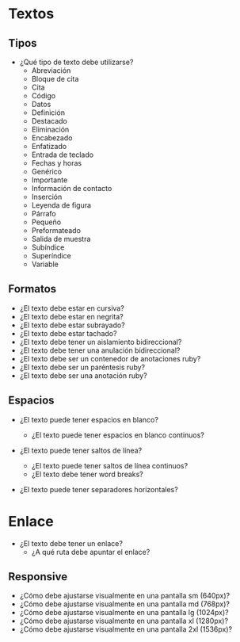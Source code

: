 # Textos

## Tipos

- ¿Qué tipo de texto debe utilizarse?
    - Abreviación <!-- abbr -->
    - Bloque de cita <!-- blockquote -->
    - Cita <!-- cite -->
    - Código <!-- code -->
    - Datos <!-- data -->
    - Definición <!-- dfn -->
    - Destacado <!-- mark -->
    - Eliminación <!-- del -->
    - Encabezado <!-- h1, h2, h3, h4, h5, h6 -->
    - Enfatizado <!-- em -->
    - Entrada de teclado <!-- kbd -->
    - Fechas y horas <!-- time -->
    - Genérico <!-- span -->
    - Importante <!-- strong -->
    - Información de contacto <!-- address -->
    - Inserción <!-- ins -->
    - Leyenda de figura <!-- figcaption -->
    - Párrafo <!-- p -->
    - Pequeño <!-- small -->
    - Preformateado <!-- pre -->
    - Salida de muestra <!-- samp -->
    - Subíndice <!-- sub -->
    - Superíndice <!-- sup -->
    - Variable <!-- var -->

## Formatos

- ¿El texto debe estar en cursiva? <!-- i -->
- ¿El texto debe estar en negrita? <!-- b -->
- ¿El texto debe estar subrayado? <!-- u -->
- ¿El texto debe estar tachado? <!-- s -->
- ¿El texto debe tener un aislamiento bidireccional? <!-- bdi -->
- ¿El texto debe tener una anulación bidireccional? <!-- bdo -->
- ¿El texto debe ser un contenedor de anotaciones ruby? <!-- ruby -->
- ¿El texto debe ser un paréntesis ruby? <!-- rt -->
- ¿El texto debe ser una anotación ruby? <!-- rb -->

## Espacios

- ¿El texto puede tener espacios en blanco?
    - ¿El texto puede tener espacios en blanco continuos?

- ¿El texto puede tener saltos de línea? <!-- br -->
    - ¿El texto puede tener saltos de línea continuos?
    - ¿El texto debe tener word breaks? <!-- wbr -->

- ¿El texto puede tener separadores horizontales? <!-- hr -->

# Enlace

- ¿El texto debe tener un enlace?
    - ¿A qué ruta debe apuntar el enlace?

## Responsive

- ¿Cómo debe ajustarse visualmente en una pantalla sm (640px)?
- ¿Cómo debe ajustarse visualmente en una pantalla md (768px)?
- ¿Cómo debe ajustarse visualmente en una pantalla lg (1024px)?
- ¿Cómo debe ajustarse visualmente en una pantalla xl (1280px)?
- ¿Cómo debe ajustarse visualmente en una pantalla 2xl (1536px)?